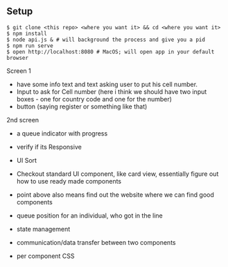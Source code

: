 ## Setup

```
$ git clone <this repo> <where you want it> && cd <where you want it>
$ npm install
$ node api.js & # will background the process and give you a pid
$ npm run serve
$ open http://localhost:8080 # MacOS; will open app in your default browser
```

Screen 1

+ have some info text and text asking user to put his cell number.
+ Input to ask for Cell number (here i think we should have two input boxes - one for country code and one for the number)
+ button (saying register or something like that)

2nd screen

+ a queue indicator with progress

+ verify if its Responsive
+ UI Sort
+ Checkout standard UI component, like card view, essentially figure out how to use ready made components
+ point above also means find out the website where we can find good components
+ queue position for an individual, who got in the line
+ state management
+ communication/data transfer between two components
+ per component CSS
